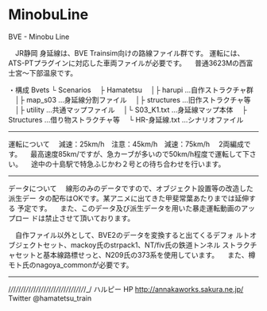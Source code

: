 # MinobuLine
BVE - Minobu Line

　JR静岡 身延線は、BVE Trainsim向けの路線ファイル群です。
運転には、ATS-PTプラグインに対応した車両ファイルが必要です。
　普通3623Mの西富士宮～下部温泉です。

・構成
Bvets
└ Scenarios
　├ Hamatetsu
　│├ harupi …自作ストラクチャ群
　│├ map_s03 …身延線分割ファイル
　│├ structures …旧作ストラクチャ等
　│├ utility …共通マップファイル
　│└ S03_K1.txt …身延線マップ本体
　├ Structures …借り物ストラクチャ等
　└ HR-身延線.txt …シナリオファイル

----------------------------------------------------------------
運転について
　減速：25km/h　注意：45km/h　減速：75km/h
　2両編成です。
　最高速度85km/ですが、急カーブが多いので50km/h程度で運転して下さ
い。
　途中の十島駅で特急ふじかわ２号との待ち合わせを行います。

----------------------------------------------------------------
データについて
　線形のみのデータですので、オブジェクト設置等の改造した派生デー
タの配布はOKです。某アニメに出てきた甲斐常葉あたりまでは延伸する
予定です。
　また、このデータ及び派生データを用いた暴走運転動画のアップロー
ドは禁止させて頂いております。

　自作ファイル以外として、BVE2のデータを変換すると出てくるデフォ
ルトオブジェクトセット、mackoy氏のstrpack1、NT/fiv氏の鉄道トンネル
ストラクチャセットと基本線路標せっと、N209氏の373系を使用しています。
　また、樽モト氏のnagoya_commonが必要です。

----------------------------------------------------------------

/_/_/_/_/_/_/_/_/_/_/_/_/_/_/_/_/_/_/_/_/_/_/_/_/_/_/_/_/_/_/_/
ハルピー
	HP 	http://annakaworks.sakura.ne.jp/
	Twitter @hamatetsu_train
